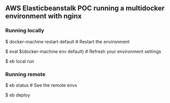 ## AWS Elasticbeanstalk POC running a multidocker environment with nginx

### Running locally

$ docker-machine restart default      # Restart the environment

$ eval $(docker-machine env default)  # Refresh your environment settings

$ eb local run

### Running remote

$ eb status     # See the remote envs

$ eb deploy
